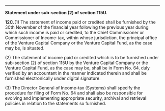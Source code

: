 ****

**Statement under sub-section (2) of section 115U.**

**12C.**(1) The statement of income paid or credited shall be furnished by the 30th November of the financial year following the previous year during which such income is paid or credited, to the Chief Commissioner or Commissioner of Income-tax, within whose jurisdiction, the principal office of the Venture Capital Company or the Venture Capital Fund, as the case may be, is situated.

(2) The statement of income paid or credited which is to be furnished under sub-section (2) of section 115U by the Venture Capital Company or the Venture Capital Fund, as the case may be, shall be in Form No. 64, duly verified by an accountant in the manner indicated therein and shall be furnished electronically under digital signature.

(3) The Director General of Income-tax (Systems) shall specify the procedure for filing of Form No. 64 and shall also be responsible for evolving and implementing appropriate security, archival and retrieval policies in relation to the statements so furnished.